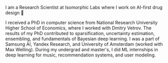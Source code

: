 I am a Research Scientist at Isomorphic Labs where I work on AI-first drug design 🧬

I received a PhD in computer science from National Research University Higher School of Economics, where I worked with Dmitry Vetrov. The results of my PhD contributed to sparsification, uncertainty estimation, ensembling, and fundamentals of Bayesian deep learning. I was a part of Samsung AI, Yandex Research, and University of Amsterdam (worked with Max Welling). During my undergrad and master's, I did ML internships in deep learning for music, recommendation systems, and user modeling.


